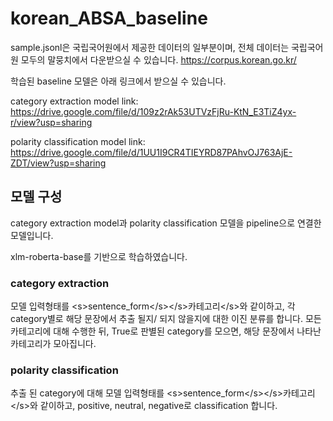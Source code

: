 # korean_ABSA_baseline

sample.jsonl은 국립국어원에서 제공한 데이터의 일부분이며, 전체 데이터는 국립국어원 모두의 말뭉치에서 다운받으실 수 있습니다. https://corpus.korean.go.kr/

학습된 baseline 모델은 아래 링크에서 받으실 수 있습니다.

category extraction model link: https://drive.google.com/file/d/109z2rAk53UTVzFjRu-KtN_E3TiZ4yx-r/view?usp=sharing

polarity classification model link: https://drive.google.com/file/d/1UU1I9CR4TIEYRD87PAhvOJ763AjE-ZDT/view?usp=sharing

## 모델 구성
category extraction model과 polarity classification 모델을 pipeline으로 연결한 모델입니다.

xlm-roberta-base를 기반으로 학습하였습니다.

### category extraction
모델 입력형태를 \<s>sentence_form\</s>\</s>카테고리\</s>와 같이하고, 각 category별로 해당 문장에서 추출 될지/ 되지 않을지에 대한 이진 분류를 합니다.
모든 카테고리에 대해 수행한 뒤, True로 판별된 category를 모으면, 해당 문장에서 나타난 카테고리가 모아집니다.

### polarity classification
추출 된 category에 대해 모델 입력형태를 \<s>sentence_form\</s>\</s>카테고리\</s>와 같이하고, positive, neutral, negative로 classification 합니다.
